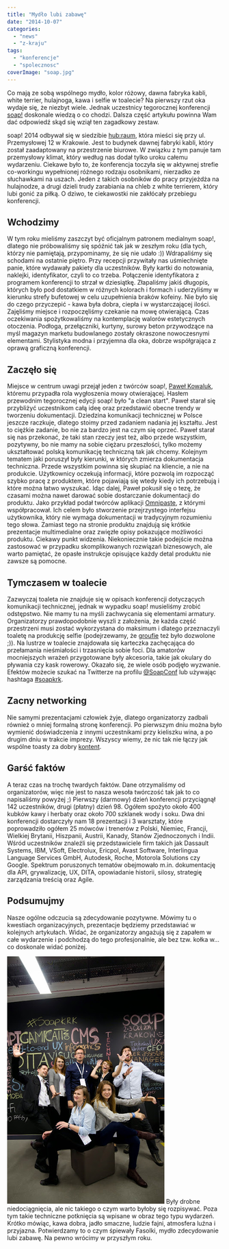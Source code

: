 ```yaml
---
title: "Mydło lubi zabawę"
date: "2014-10-07"
categories:
  - "news"
  - "z-kraju"
tags:
  - "konferencje"
  - "spolecznosc"
coverImage: "soap.jpg"
---
```


Co mają ze sobą wspólnego mydło, kolor różowy, dawna fabryka kabli, white terrier, hulajnoga, kawa i selfie w toalecie? Na pierwszy rzut oka wydaje się, że niezbyt wiele. Jednak uczestnicy tegorocznej konferencji [soap!](http://soapconf.com/) doskonale wiedzą o co chodzi. Dalsza część artykułu powinna Wam dać odpowiedź skąd się wziął ten zagadkowy zestaw.

soap! 2014 odbywał się w siedzibie [hub:raum](https://www.hubraum.com/), która mieści się przy ul. Przemysłowej 12 w Krakowie. Jest to budynek dawnej fabryki kabli, który został zaadaptowany na przestrzenie biurowe. W związku z tym panuje tam przemysłowy klimat, który według nas dodał tylko uroku całemu wydarzeniu. Ciekawe było to, że konferencja toczyła się w aktywnej strefie co-workingu wypełnionej różnego rodzaju osobnikami, nierzadko ze słuchawkami na uszach. Jeden z takich osobników do pracy przyjeżdża na hulajnodze, a drugi dzieli trudy zarabiania na chleb z white terrierem, który lubi gonić za piłką. O dziwo, te ciekawostki nie zakłócały przebiegu konferencji.

## Wchodzimy

W tym roku mieliśmy zaszczyt być oficjalnym patronem medialnym soap!, dlatego nie próbowaliśmy się spóźnić tak jak w zeszłym roku (dla tych, którzy nie pamiętają, przypominamy, że się nie udało :)) Wdrapaliśmy się schodami na ostatnie piętro. Przy recepcji przywitały nas uśmiechnięte panie, które wydawały pakiety dla uczestników. Były kartki do notowania, naklejki, identyfikator, czyli to co trzeba. Połączenie identyfikatora z programem konferencji to strzał w dziesiątkę. Złapaliśmy jakiś długopis, których było pod dostatkiem w różnych kolorach i formach i uderzyliśmy w kierunku strefy bufetowej w celu uzupełnienia braków kofeiny. Nie było się do czego przyczepić - kawa była dobra, ciepła i w wystarczającej ilości. Zajęliśmy miejsce i rozpoczęliśmy czekanie na mowę otwierającą. Czas oczekiwania spożytkowaliśmy na kontemplację walorów estetycznych otoczenia. Podłoga, przełączniki, kurtyny, surowy beton przywodzące na myśl magazyn marketu budowlanego zostały okraszone nowoczesnymi elementami. Stylistyka modna i przyjemna dla oka, dobrze współgrająca z oprawą graficzną konferencji.

## Zaczęło się

Miejsce w centrum uwagi przejął jeden z twórców soap!, [Paweł Kowaluk](http://soapconf.com/team/), któremu przypadła rola wygłoszenia mowy otwierającej. Hasłem przewodnim tegorocznej edycji soap! było "a clean start". Paweł starał się przybliżyć uczestnikom całą ideę oraz przedstawić obecne trendy w tworzeniu dokumentacji. Dziedzina komunikacji technicznej w Polsce jeszcze raczkuje, dlatego stoimy przed zadaniem nadania jej kształtu. Jest to ciężkie zadanie, bo nie za bardzo jest na czym się oprzeć. Paweł starał się nas przekonać, że taki stan rzeczy jest też, albo przede wszystkim, pozytywny, bo nie mamy na sobie ciężaru przeszłości, tylko możemy ukształtować polską komunikację techniczną tak jak chcemy. Kolejnym tematem jaki poruszył były kierunki, w których zmierza dokumentacja techniczna. Przede wszystkim powinna się skupiać na kliencie, a nie na produkcie. Użytkownicy oczekują informacji, które pozwolą im rozpocząć szybko pracę z produktem, które pojawiają się wtedy kiedy ich potrzebują i które można łatwo wyszukać. Idąc dalej, Paweł pokusił się o tezę, że czasami można nawet darować sobie dostarczanie dokumentacji do produktu. Jako przykład podał twórców aplikacji [Omnipaste](https://www.omnipasteapp.com/), z którymi współpracował. Ich celem było stworzenie przejrzystego interfejsu użytkownika, który nie wymaga dokumentacji w tradycyjnym rozumieniu tego słowa. Zamiast tego na stronie produktu znajdują się krótkie prezentacje multimedialne oraz zwięzłe opisy pokazujące możliwości produktu. Ciekawy punkt widzenia. Niekoniecznie takie podejście można zastosować w przypadku skomplikowanych rozwiązań biznesowych, ale warto pamiętać, że opasłe instrukcje opisujące każdy detal produktu nie zawsze są pomocne.

## Tymczasem w toalecie

Zazwyczaj toaleta nie znajduje się w opisach konferencji dotyczących komunikacji technicznej, jednak w wypadku soap! musieliśmy zrobić odstępstwo. Nie mamy tu na myśli zachwycania się elementami armatury. Organizatorzy prawdopodobnie wyszli z założenia, że każda część przestrzeni musi zostać wykorzystana do maksimum i dlatego przeznaczyli toaletę na produkcję selfie (podejrzewamy, że [groufie](http://www.dailytech.com/Huawei+Trademarks+Groufie+a+Panoramic+Selfie/article34889.htm) też było dozwolone ;)). Na lustrze w toalecie znajdowała się karteczka zachęcająca do przełamania nieśmiałości i trzasnięcia sobie foci. Dla amatorów mocniejszych wrażeń przygotowane były akcesoria, takie jak okulary do pływania czy kask rowerowy. Okazało się, że wiele osób podjęło wyzwanie. Efektów możecie szukać na Twitterze na profilu [@SoapConf](https://twitter.com/SoapConf) lub używając hashtaga [#soapkrk](https://twitter.com/hashtag/soapkrk).

## Zacny networking

Nie samymi prezentacjami człowiek żyje, dlatego organizatorzy zadbali również o mniej formalną stronę konferencji. Po pierwszym dniu można było wymienić doświadczenia z innymi uczestnikami przy kieliszku wina, a po drugim dniu w trakcie imprezy. Wszyscy wiemy, że nic tak nie łączy jak wspólne toasty za dobry [kontent](http://techwriter.pl/langlydz-part-najn/).

## Garść faktów

A teraz czas na trochę twardych faktów. Dane otrzymaliśmy od organizatorów, więc nie jest to nasza wesoła twórczość tak jak to co napisaliśmy powyżej ;) Pierwszy (darmowy) dzień konferencji przyciągnął 142 uczestników, drugi (płatny) dzień 98. Ogółem spożyto około 400 kubków kawy i herbaty oraz około 700 szklanek wody i soku. Dwa dni konferencji dostarczyły nam 18 prezentacji i 3 warsztaty, które poprowadziło ogółem 25 mówców i trenerów z Polski, Niemiec, Francji, Wielkiej Brytanii, Hiszpanii, Austrii, Kanady, Stanów Zjednoczonych i Indii. Wśród uczestników znaleźli się przedstawiciele firm takich jak Dassault Systems, IBM, VSoft, Electrolux, Ericpol, Avast Software, Interlingua Language Services GmbH, Autodesk, Roche, Motorola Solutions czy Google. Spektrum poruszonych tematów obejmowało m.in. dokumentację dla API, grywalizację, UX, DITA, opowiadanie historii, silosy, strategię zarządzania treścią oraz Agile.

## Podsumujmy

Nasze ogólne odczucia są zdecydowanie pozytywne. Mówimy tu o kwestiach organizacyjnych, prezentacje będziemy przedstawiać w kolejnych artykułach. Widać, że organizatorzy angażują się z zapałem w całe wydarzenie i podchodzą do tego profesjonalnie, ale bez tzw. kołka w... co doskonale widać poniżej.

[![_DSC7032](images/DSC7032.jpg)](http://techwriter.pl/wp-content/uploads/2014/10/DSC7032.jpg) Były drobne niedociągnięcia, ale nic takiego o czym warto byłoby się rozpisywać. Poza tym takie techniczne potknięcia są wpisane w obraz tego typu wydarzeń. Krótko mówiąc, kawa dobra, jadło smaczne, ludzie fajni, atmosfera luźna i przyjazna. Potwierdzamy to o czym śpiewały Fasolki, mydło zdecydowanie lubi zabawę. Na pewno wrócimy w przyszłym roku.
